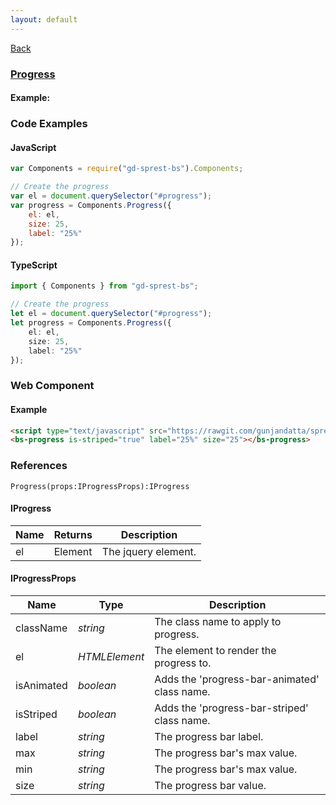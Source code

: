 ```yaml
---
layout: default
---
```

<div class="page-info" markdown="1">

[Back](/bs)

</div>

### [Progress](https://getbootstrap.com/docs/4.1/components/collapse/#progress)

#### Example:

<div id="progressDemo"></div>

### Code Examples

#### JavaScript
```js
var Components = require("gd-sprest-bs").Components;

// Create the progress
var el = document.querySelector("#progress");
var progress = Components.Progress({
    el: el,
    size: 25,
    label: "25%"
});
```
#### TypeScript
```ts
import { Components } from "gd-sprest-bs";

// Create the progress
let el = document.querySelector("#progress");
let progress = Components.Progress({
    el: el,
    size: 25,
    label: "25%"
});
```

### Web Component

#### Example

```html
<script type="text/javascript" src="https://rawgit.com/gunjandatta/sprest-bs/master/wc/dist/gd-sprest-bs.js"></script>
<bs-progress is-striped="true" label="25%" size="25"></bs-progress>
```

<bs-progress is-striped="true" label="25%" size="25"></bs-progress>

### References

```
Progress(props:IProgressProps):IProgress
```

#### IProgress

| Name | Returns | Description |
| --- | --- | --- |
| el | Element | The jquery element. |

#### IProgressProps

| Name | Type | Description |
| --- | --- | --- |
| className | _string_ | The class name to apply to progress. |
| el | _HTMLElement_ | The element to render the progress to. |
| isAnimated | _boolean_ | Adds the 'progress-bar-animated' class name. |
| isStriped | _boolean_ | Adds the 'progress-bar-striped' class name. |
| label | _string_ | The progress bar label. |
| max | _string_ | The progress bar's max value. |
| min | _string_ | The progress bar's max value. |
| size | _string_ | The progress bar value. |

<script src="https://rawgit.com/gunjandatta/sprest-bs/master/wc/dist/gd-sprest-bs.js"></script>
<script type="text/javascript">
    // Wait for the window to be loaded
    window.addEventListener("load", function() {
        // See if a progress exists
        var progress = document.querySelector("#progressDemo");
        if(progress) {
            // Render the progress
            $REST.Components.Progress({
                el: progress,
                size: 25,
                label: "25%"
            });
        }
    });
</script>